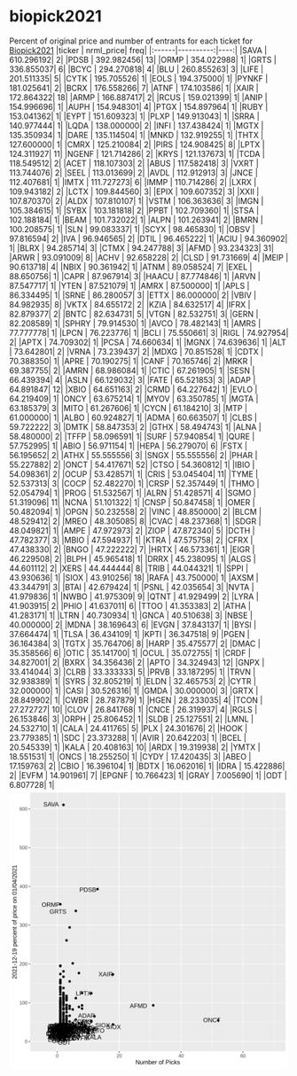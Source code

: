 # biopick2021
Percent of original price and number of entrants for each ticket for [Biopick2021](https://twitter.com/hashtag/Biopick2021)
|ticker | nrml_price| freq|
|:------|----------:|----:|
|SAVA   | 610.296192|    2|
|PDSB   | 392.982456|   13|
|ORMP   | 354.022988|    1|
|GRTS   | 336.855037|    6|
|BCYC   | 294.270818|    4|
|BLU    | 260.855263|    3|
|LIFE   | 201.511335|    5|
|CYTK   | 195.705526|    1|
|EOLS   | 194.375000|    1|
|PYNKF  | 181.025641|    2|
|BCRX   | 176.558266|    7|
|ATNF   | 174.103586|    1|
|XAIR   | 172.864322|   18|
|ARMP   | 166.887417|    2|
|RCUS   | 159.021399|    1|
|ANIP   | 154.996696|    1|
|AUPH   | 154.948301|    4|
|PTGX   | 154.897964|    1|
|RUBY   | 153.041362|    1|
|EYPT   | 151.609323|    1|
|PLXP   | 149.913043|    1|
|SRRA   | 140.977444|    1|
|LQDA   | 138.000000|    2|
|INFI   | 137.438424|    1|
|MGTX   | 135.350934|    1|
|DARE   | 135.114504|    1|
|MNKD   | 132.919255|    1|
|THTX   | 127.600000|    1|
|CMRX   | 125.210084|    2|
|PIRS   | 124.908425|    8|
|LPTX   | 124.311927|   11|
|NGENF  | 121.714286|    2|
|KRYS   | 121.137673|    1|
|TCDA   | 118.549512|    2|
|ACET   | 118.107303|    2|
|ABUS   | 117.582418|    3|
|VXRT   | 113.744076|    2|
|SEEL   | 113.013699|    2|
|AVDL   | 112.912913|    3|
|JNCE   | 112.407681|    1|
|IMTX   | 111.727273|    6|
|IMMP   | 110.714286|    2|
|LXRX   | 109.943182|    2|
|LCTX   | 109.844560|    3|
|EPIX   | 109.607352|    3|
|XXII   | 107.870370|    2|
|ALDX   | 107.810107|    1|
|VSTM   | 106.363636|    3|
|IMGN   | 105.384615|    1|
|SYBX   | 103.181818|    2|
|PPBT   | 102.709360|    1|
|STSA   | 102.188184|    1|
|BEAM   | 101.732022|    1|
|ALPN   | 101.263941|    2|
|BMRN   | 100.208575|    1|
|SLN    |  99.083337|    1|
|SCYX   |  98.465830|    1|
|OBSV   |  97.816594|    2|
|IVA    |  96.946565|    2|
|DTIL   |  96.465222|    1|
|ACIU   |  94.360902|    1|
|BLRX   |  94.285714|    3|
|CTMX   |  94.247788|    3|
|AFMD   |  93.234323|   31|
|ARWR   |  93.091009|    8|
|ACHV   |  92.658228|    2|
|CLSD   |  91.731669|    4|
|MEIP   |  90.613718|    4|
|NBIX   |  90.361942|    1|
|ATNM   |  89.058524|    7|
|EXEL   |  88.650756|    1|
|CAPR   |  87.967914|    3|
|HAACU  |  87.774846|    1|
|ARVN   |  87.547717|    1|
|YTEN   |  87.521079|    1|
|AMRX   |  87.500000|    1|
|APLS   |  86.334495|    1|
|SRNE   |  86.280057|    3|
|ETTX   |  86.000000|    2|
|VBIV   |  84.982935|    8|
|VKTX   |  84.655172|    2|
|KZIA   |  84.632517|    4|
|IFRX   |  82.879377|    2|
|BNTC   |  82.634731|    5|
|VTGN   |  82.532751|    3|
|GERN   |  82.208589|    1|
|SPHRY  |  79.914530|    1|
|AVCO   |  78.482143|    1|
|AMRS   |  77.777778|    1|
|LPCN   |  76.223776|    1|
|BCLI   |  75.550661|    3|
|RIGL   |  74.927954|    2|
|APTX   |  74.709302|    1|
|PCSA   |  74.660634|    1|
|MGNX   |  74.639636|    1|
|ALT    |  73.642801|    2|
|VRNA   |  73.239437|    2|
|MDXG   |  70.851528|    1|
|CDTX   |  70.388350|    1|
|APRE   |  70.190275|    1|
|CANF   |  70.165746|    2|
|MRKR   |  69.387755|    2|
|AMRN   |  68.986084|    1|
|CTIC   |  67.261905|    1|
|SESN   |  66.439394|    4|
|ASLN   |  66.129032|    3|
|FATE   |  65.521853|    3|
|ADAP   |  64.891847|   12|
|XBIO   |  64.651163|    2|
|CRMD   |  64.227642|    1|
|EVLO   |  64.219409|    1|
|ONCY   |  63.675214|    1|
|MYOV   |  63.350785|    1|
|MGTA   |  63.185379|    3|
|MITO   |  61.267606|    1|
|CYCN   |  61.184210|    3|
|MTP    |  61.000000|    1|
|ALBO   |  60.924827|    1|
|ADMA   |  60.663507|    1|
|CLBS   |  59.722222|    3|
|DMTK   |  58.847353|    2|
|GTHX   |  58.494743|    1|
|ALNA   |  58.480000|    2|
|TFFP   |  58.096591|    1|
|SURF   |  57.940854|    1|
|QURE   |  57.752995|    1|
|ABIO   |  56.971154|    1|
|HEPA   |  56.279070|    6|
|FSTX   |  56.195652|    2|
|ATHX   |  55.555556|    3|
|SNGX   |  55.555556|    2|
|PHAR   |  55.227882|    2|
|ONCT   |  54.417671|   52|
|CTSO   |  54.360812|    1|
|IBIO   |  54.098361|    2|
|OCUP   |  53.428571|    1|
|CRIS   |  53.045404|   11|
|TYME   |  52.537313|    3|
|COCP   |  52.482270|    1|
|CRSP   |  52.357449|    1|
|THMO   |  52.054794|    1|
|PROG   |  51.532567|    1|
|ALRN   |  51.428571|    4|
|SGMO   |  51.319096|   11|
|NCNA   |  51.101322|    1|
|CNSP   |  50.847458|    1|
|OMER   |  50.482094|    1|
|OPGN   |  50.232558|    2|
|VINC   |  48.850000|    2|
|BLCM   |  48.529412|    2|
|MREO   |  48.305085|    8|
|CVAC   |  48.237368|    1|
|SDGR   |  48.049821|    1|
|AMPE   |  47.972973|    2|
|ZIOP   |  47.872340|    5|
|DCTH   |  47.782377|    3|
|MBIO   |  47.594937|    1|
|KTRA   |  47.575758|    2|
|CFRX   |  47.438330|    2|
|BNGO   |  47.222222|    7|
|HRTX   |  46.573361|    1|
|EIGR   |  46.229508|    2|
|BLPH   |  45.965418|    1|
|DRRX   |  45.238095|    1|
|ALGS   |  44.601112|    2|
|XERS   |  44.444444|    8|
|TRIB   |  44.044321|    1|
|SPPI   |  43.930636|    1|
|SIOX   |  43.910256|   18|
|RAFA   |  43.750000|    1|
|AXSM   |  43.344791|    3|
|BTAI   |  42.679424|    1|
|PSNL   |  42.035654|    3|
|NVTA   |  41.979836|    1|
|NWBO   |  41.975309|    9|
|QTNT   |  41.929499|    2|
|LYRA   |  41.903915|    2|
|PHIO   |  41.637011|    6|
|TTOO   |  41.353383|    2|
|ATHA   |  41.283171|    1|
|LTRN   |  40.730934|    1|
|GNCA   |  40.510638|    3|
|NBSE   |  40.000000|    2|
|MDNA   |  38.169643|    6|
|EVGN   |  37.843137|    1|
|BYSI   |  37.664474|    1|
|TLSA   |  36.434109|    1|
|KPTI   |  36.347518|    9|
|PGEN   |  36.164384|    3|
|TGTX   |  35.764706|    8|
|HARP   |  35.475577|    2|
|DMAC   |  35.358566|    6|
|OTIC   |  35.141700|    1|
|OCUL   |  35.072755|    1|
|CRDF   |  34.827001|    2|
|BXRX   |  34.356436|    2|
|APTO   |  34.324943|   12|
|GNPX   |  33.414044|    3|
|CLRB   |  33.333333|    5|
|PRVB   |  33.187295|    1|
|TRVN   |  32.938389|    1|
|SYRS   |  32.805219|    1|
|ELDN   |  32.465753|    2|
|CYTR   |  32.000000|    1|
|CASI   |  30.526316|    1|
|GMDA   |  30.000000|    3|
|GRTX   |  28.849902|    1|
|CWBR   |  28.787879|    1|
|HGEN   |  28.233035|    4|
|TCON   |  27.272727|   10|
|CLOV   |  26.841768|    1|
|CNCE   |  26.319937|    4|
|RGLS   |  26.153846|    3|
|ORPH   |  25.806452|    1|
|SLDB   |  25.127551|    2|
|LMNL   |  24.532710|    1|
|CALA   |  24.411765|    5|
|PLX    |  24.301676|    2|
|HOOK   |  23.779385|    1|
|SDC    |  23.373288|    1|
|AVIR   |  20.642203|    1|
|BCEL   |  20.545339|    1|
|KALA   |  20.408163|   10|
|ARDX   |  19.319938|    2|
|YMTX   |  18.551531|    1|
|ONCS   |  18.255250|    1|
|CYDY   |  17.420435|    3|
|ABEO   |  17.159763|    2|
|CBIO   |  16.396104|    1|
|BDTX   |  16.062016|    1|
|IDRA   |  15.422886|    2|
|EVFM   |  14.901961|    7|
|EPGNF  |  10.766423|    1|
|GRAY   |   7.005690|    1|
|ODT    |   6.807728|    1|
![retvspicks](biopicks.png?raw=true)
